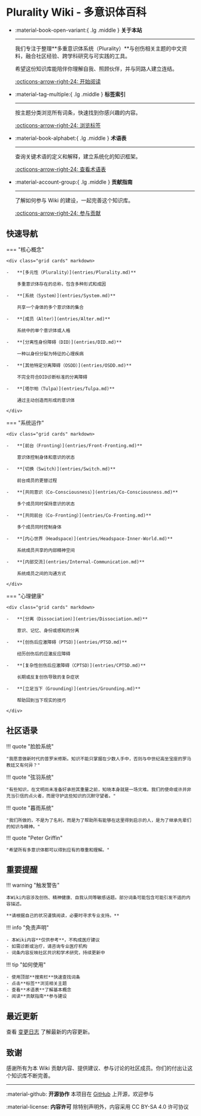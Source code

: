 # Plurality Wiki - 多意识体百科

<div class="grid cards" markdown>

- :material-book-open-variant:{ .lg .middle } **关于本站**

  ***

  我们专注于整理**多重意识体系统（Plurality）**与创伤相关主题的中文资料，融合社区经验、跨学科研究与可实践的工具。

  希望这份知识库能陪伴你理解自我、照顾伙伴，并与同路人建立连结。

  [:octicons-arrow-right-24: 开始阅读](index.md)

- :material-tag-multiple:{ .lg .middle } **标签索引**

  ***

  按主题分类浏览所有词条，快速找到你感兴趣的内容。

  [:octicons-arrow-right-24: 浏览标签](tags.md)

- :material-book-alphabet:{ .lg .middle } **术语表**

  ***

  查询关键术语的定义和解释，建立系统化的知识框架。

  [:octicons-arrow-right-24: 查看术语表](Glossary.md)

- :material-account-group:{ .lg .middle } **贡献指南**

  ***

  了解如何参与 Wiki 的建设，一起完善这个知识库。

  [:octicons-arrow-right-24: 参与贡献](CONTRIBUTING.md)

</div>

## 快速导航

=== "核心概念"

    <div class="grid cards" markdown>

    -   **[多元性（Plurality）](entries/Plurality.md)**

        多重意识体存在的总称，包含多种形式和成因

    -   **[系统（System）](entries/System.md)**

        共享一个身体的多个意识体的集合

    -   **[成员（Alter）](entries/Alter.md)**

        系统中的单个意识体或人格

    -   **[分离性身份障碍（DID）](entries/DID.md)**

        一种以身份分裂为特征的心理疾病

    -   **[其他特定分离障碍（OSDD）](entries/OSDD.md)**

        不完全符合DID诊断标准的分离障碍

    -   **[塔尔帕（Tulpa）](entries/Tulpa.md)**

        通过主动创造而形成的意识体

    </div>

=== "系统运作"

    <div class="grid cards" markdown>

    -   **[前台（Fronting）](entries/Front-Fronting.md)**

        意识体控制身体和意识的状态

    -   **[切换（Switch）](entries/Switch.md)**

        前台成员的更替过程

    -   **[共同意识（Co-Consciousness）](entries/Co-Consciousness.md)**

        多个成员同时保持意识的状态

    -   **[共同前台（Co-Fronting）](entries/Co-Fronting.md)**

        多个成员同时控制身体

    -   **[内心世界（Headspace）](entries/Headspace-Inner-World.md)**

        系统成员共享的内部精神空间

    -   **[内部交流](entries/Internal-Communication.md)**

        系统成员之间的沟通方式

    </div>

=== "心理健康"

    <div class="grid cards" markdown>

    -   **[分离（Dissociation）](entries/Dissociation.md)**

        意识、记忆、身份或感知的分离

    -   **[创伤后应激障碍（PTSD）](entries/PTSD.md)**

        经历创伤后的应激反应障碍

    -   **[复杂性创伤后应激障碍（CPTSD）](entries/CPTSD.md)**

        长期或反复创伤导致的复杂症状

    -   **[立足当下（Grounding）](entries/Grounding.md)**

        帮助回到当下现实的技巧

    </div>

## 社区语录

!!! quote "脸脸系统"

    "我愿意做新时代的普罗米修斯。知识不能只掌握在少数人手中，否则与中世纪高坐宝座的罗马教廷又有何异？"

!!! quote "弦羽系统"

    "有些知识，在文明尚未准备好承担其重量之前，知晓本身就是一场灾难。我们的使命或许并非充当引信的点火者，而是守护这些知识的沉默守望者。"

!!! quote "暮雨系统"

    "我们所做的，不是为了名利，而是为了帮助所有能够在这里得到启示的人，是为了继承先辈们的知识与精神。"

!!! quote "Peter Griffin"

    "希望所有多意识体都可以得到应有的尊重和理解。"

## 重要提醒

!!! warning "触发警告"

    本Wiki内容涉及创伤、精神健康、自我认同等敏感话题。部分词条可能包含可能引发不适的内容描述。

    **请根据自己的状况谨慎阅读，必要时寻求专业支持。**

!!! info "免责声明"

    - 本Wiki内容**仅供参考**，不构成医疗建议
    - 如需诊断或治疗，请咨询专业医疗机构
    - 词条内容反映社区共识和学术研究，持续更新中

!!! tip "如何使用"

    - 使用顶部**搜索栏**快速查找词条
    - 点击**标签**浏览相关主题
    - 查看**术语表**了解基本概念
    - 阅读**贡献指南**参与建设

## 最近更新

查看 [变更日志](changelog.md) 了解最新的内容更新。

## 致谢

感谢所有为本 Wiki 贡献内容、提供建议、参与讨论的社区成员。你们的付出让这个知识库不断完善。

---

<div class="grid" markdown>

:material-github: **开源协作**
本项目在 [GitHub](https://github.com/kuliantnt/plurality_wiki) 上开源，欢迎参与

:material-license: **内容许可**
除特别声明外，内容采用 CC BY-SA 4.0 许可协议

</div>
